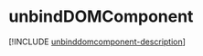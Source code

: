# unbindDOMComponent

[!INCLUDE [unbinddomcomponent-description](includes/unbinddomcomponent-description.md)]